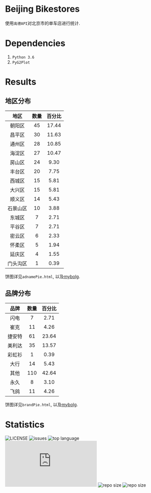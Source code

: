 # Beijing Bikestores

使用`高德API`对北京市的单车店进行统计.

# Dependencies

1. `Python 3.6`
2. `PyG2Plot`

# Results

## 地区分布

| 地区 | 数量 | 百分比 |
| :---: | :---: | :---: |
| 朝阳区 | 45 | 17.44 |
| 昌平区 | 30 | 11.63 |
| 通州区 | 28 | 10.85 |
| 海淀区 | 27 | 10.47 |
| 房山区 | 24 | 9.30 |
| 丰台区 | 20 | 7.75 |
| 西城区 | 15 | 5.81 |
| 大兴区 | 15 | 5.81 |
| 顺义区 | 14 | 5.43 |
| 石景山区 | 10 | 3.88 |
| 东城区 | 7 | 2.71 |
| 平谷区 | 7 | 2.71 |
| 密云区 | 6 | 2.33 |
| 怀柔区 | 5 | 1.94 |
| 延庆区 | 4 | 1.55 |
| 门头沟区 | 1 | 0.39 |

饼图详见`adnamePie.html`, 以及[mybolg](https://brynhild.online/BeijingBikestores/location/).

## 品牌分布

| 品牌 | 数量 | 百分比 |
| :---: | :---: | :---: |
| 闪电 | 7 | 2.71 |
| 崔克 | 11 | 4.26 |
| 捷安特 | 61 | 23.64 |
| 美利达 | 35 | 13.57 |
| 彩虹衫 | 1 | 0.39 |
| 大行 | 14 | 5.43 |
| 其他 | 110 | 42.64 |
| 永久 | 8 | 3.10 |
| 飞鸽 | 11 | 4.26 |

饼图详见`brandPie.html`, 以及[mybolg](https://brynhild.online/BeijingBikestores/brand/).

# Statistics

![LICENSE](https://img.shields.io/github/license/novaELLIAS/BeijingBikestores)
![issues](https://img.shields.io/github/issues/novaELLIAS/BeijingBikestores)
![top language](https://img.shields.io/github/languages/top/novaELLIAS/BeijingBikestores)
![main.cpp size](https://img.shields.io/github/size/novaELLIAS/BeijingBikestores/main.py?label=main.py)
![repo size](https://img.shields.io/github/repo-size/novaELLIAS/BeijingBikestores?label=repo%20size)
![repo size](https://img.shields.io/github/commit-activity/m/novaELLIAS/BeijingBikestores)